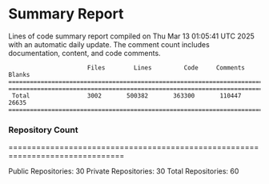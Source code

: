 # Summary Report
Lines of code summary report compiled on Thu Mar 13 01:05:41 UTC 2025 with an automatic daily update. The comment count includes documentation, content, and code comments.
```
                      Files        Lines         Code     Comments       Blanks
===============================================================================
===============================================================================
 Total                3002       500382       363300       110447        26635
===============================================================================
```

### Repository Count
===============================================================================

Public Repositories: 30
Private Repositories: 30
Total Repositories: 60

